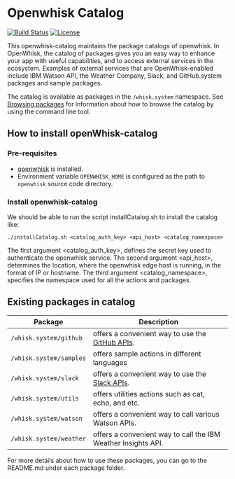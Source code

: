 # Openwhisk Catalog

[![Build Status](https://travis-ci.org/openwhisk/openwhisk-catalog.svg?branch=master)](https://travis-ci.org/openwhisk/openwhisk-catalog)
[![License](https://img.shields.io/badge/license-Apache--2.0-blue.svg)](http://www.apache.org/licenses/LICENSE-2.0)

This openwhisk-catalog maintains the package catalogs of openwhisk. In OpenWhisk, the catalog
of packages gives you an easy way to enhance your app with useful capabilities, and to access
external services in the ecosystem. Examples of external services that are OpenWhisk-enabled 
include IBM Watson API, the Weather Company, Slack, and GitHub.system packages and sample packages. 

The catalog is available as packages in the `/whisk.system` namespace. See [Browsing packages](https://github.com/openwhisk/openwhisk/blob/master/docs/packages.md#browsing-packages) 
for information about how to browse the catalog by using the command line tool.

## How to install openWhisk-catalog

### Pre-requisites
- [openwhisk](https://github.com/openwhisk/openwhisk/blob/master/README.md) is installed.
- Environment variable `OPENWHISK_HOME` is configured as the path to `openwhisk` source code directory.

### Install openwhisk-catalog

We should be able to run the script installCatalog.sh to install the catalog like:

```
./installCatalog.sh <catalog_auth_key> <api_host> <catalog_namespace> 
```

The first argument <catalog_auth_key>, defines the secret key used to authenticate the openwhisk
service. The second argument <api_host>, determines the location, where the openwhisk edge host is running,
in the format of IP or hostname. The third argument <catalog_namespace>, specifies the namespace used for all the
actions and packages.

## Existing packages in catalog

| Package | Description |
| --- | --- |
| `/whisk.system/github` | offers a convenient way to use the [GitHub APIs](https://developer.github.com/). |
| `/whisk.system/samples` | offers sample actions in different languages |
| `/whisk.system/slack` | offers a convenient way to use the [Slack APIs](https://api.slack.com/). |
| `/whisk.system/utils` | offers utilities actions such as cat, echo, and etc. |
| `/whisk.system/watson` | offers a convenient way to call various Watson APIs.|
| `/whisk.system/weather` | offers a convenient way to call the IBM Weather Insights API.|

For more details about how to use these packages, you can go to the README.md under each package folder.

